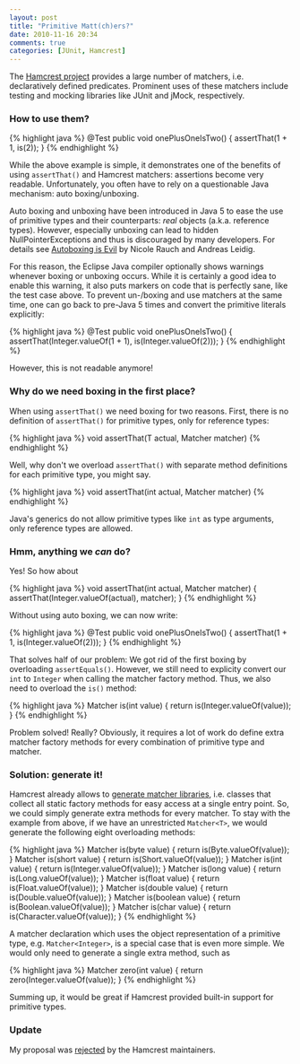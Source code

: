 ```yaml
---
layout: post
title: "Primitive Matt(ch)ers?"
date: 2010-11-16 20:34
comments: true
categories: [JUnit, Hamcrest]
---
```


The [Hamcrest project](http://code.google.com/p/hamcrest/) provides a large number of matchers, i.e. declaratively defined predicates. Prominent uses of these matchers include testing and mocking libraries like JUnit and jMock, respectively.

### How to use them?

{% highlight java %}
@Test
public void onePlusOneIsTwo() {
    assertThat(1 + 1, is(2));
}
{% endhighlight %}

While the above example is simple, it demonstrates one of the benefits of using `assertThat()` and Hamcrest matchers: assertions become very readable. Unfortunately, you often have to rely on a questionable Java mechanism: auto boxing/unboxing.

Auto boxing and unboxing have been introduced in Java 5 to ease the use of primitive types and their counterparts: *real* objects (a.k.a. reference types). However, especially unboxing can lead to hidden NullPointerExceptions and thus is discouraged by many developers. For details see [Autoboxing is Evil](http://pboop.wordpress.com/2010/09/22/autoboxing-is-evil/) by Nicole Rauch and Andreas Leidig.

For this reason, the Eclipse Java compiler optionally shows warnings whenever boxing or unboxing occurs. While it is certainly a good idea to enable this warning, it also puts markers on code that is perfectly sane, like the test case above. To prevent un-/boxing and use matchers at the same time, one can go back to pre-Java 5 times and convert the
primitive literals explicitly:

{% highlight java %}
@Test
public void onePlusOneIsTwo() {
    assertThat(Integer.valueOf(1 + 1), is(Integer.valueOf(2)));
}
{% endhighlight %}

However, this is not readable anymore!

### Why do we need boxing in the first place?

When using `assertThat()` we need boxing for two reasons. First, there is no definition of `assertThat()` for primitive types, only for reference types:

{% highlight java %}
<T> void assertThat(T actual, Matcher<T> matcher)
{% endhighlight %}

Well, why don't we overload `assertThat()` with separate method definitions for each primitive type, you might say.

{% highlight java %}
void assertThat(int actual, Matcher<int> matcher)
{% endhighlight %}

Java's generics do not allow primitive types like `int` as type arguments, only reference types are allowed.

### Hmm, anything we *can* do?

Yes! So how about

{% highlight java %}
void assertThat(int actual, Matcher<Integer> matcher) {
    assertThat(Integer.valueOf(actual), matcher);
}
{% endhighlight %}

Without using auto boxing, we can now write:

{% highlight java %}
@Test
public void onePlusOneIsTwo() {
    assertThat(1 + 1, is(Integer.valueOf(2)));
}
{% endhighlight %}

That solves half of our problem: We got rid of the first boxing by overloading `assertEquals()`. However, we still need to explicity convert our `int` to `Integer` when calling the matcher factory method. Thus, we also need to overload the `is()` method:

{% highlight java %}
Matcher<Integer> is(int value) {
    return is(Integer.valueOf(value));
}
{% endhighlight %}

Problem solved! Really? Obviously, it requires a lot of work do define extra matcher factory methods for every combination of primitive type and matcher.

### Solution: generate it!

Hamcrest already allows to [generate matcher libraries](http://code.google.com/p/hamcrest/wiki/Tutorial#Sugar_generation), i.e. classes that collect all static factory methods for easy access at a single entry point. So, we could simply generate extra methods for every matcher. To stay with the example from above, if we have an
unrestricted `Matcher<T>`, we would generate the following eight overloading methods:

{% highlight java %}
Matcher<Byte> is(byte value) {
    return is(Byte.valueOf(value));
}
Matcher<Short> is(short value) {
    return is(Short.valueOf(value));
}
Matcher<Integer> is(int value) {
    return is(Integer.valueOf(value));
}
Matcher<Long> is(long value) {
    return is(Long.valueOf(value));
}
Matcher<Float> is(float value) {
    return is(Float.valueOf(value));
}
Matcher<Double> is(double value) {
    return is(Double.valueOf(value));
}
Matcher<Boolean> is(boolean value) {
    return is(Boolean.valueOf(value));
}
Matcher<Character> is(char value) {
    return is(Character.valueOf(value));
}
{% endhighlight %}

A matcher declaration which uses the object representation of a primitive type, e.g. `Matcher<Integer>`, is a special case that is even more simple. We would only need to generate a single extra method, such as

{% highlight java %}
Matcher<Integer> zero(int value) {
    return zero(Integer.valueOf(value));
}
{% endhighlight %}

Summing up, it would be great if Hamcrest provided built-in support for primitive types.

### Update

My proposal was [rejected](http://code.google.com/p/hamcrest/issues/detail?id=130) by the Hamcrest maintainers.
